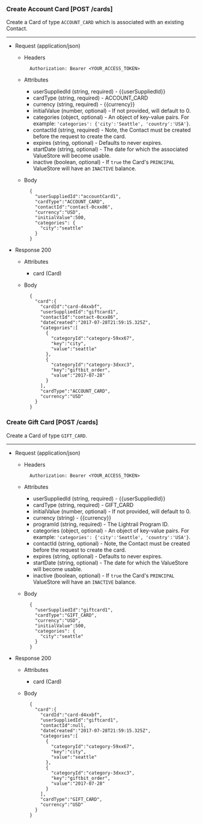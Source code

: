 ### Create Account Card [POST /cards]
Create a Card of type `ACCOUNT_CARD` which is associated with an existing Contact.

---
+ Request (application/json)
    + Headers
    
            Authorization: Bearer <YOUR_ACCESS_TOKEN>
    + Attributes 
        + userSuppliedId (string, required) - {{userSuppliedId}}
        + cardType (string, required) - ACCOUNT_CARD
        + currency (string, required) - {{currency}}
        + initialValue (number, optional) - If not provided, will default to 0.
        + categories (object, optional) - An object of key-value pairs. For example: `'categories': {'city':'Seattle', 'country':'USA'}`.
        + contactId (string, required) - Note, the Contact must be created before the request to create the card.
        + expires (string, optional) - Defaults to never expires.
        + startDate (string, optional) - The date for which the associated ValueStore will become usable.
        + inactive (boolean, optional) - If `true` the Card's `PRINCIPAL` ValueStore will have an `INACTIVE` balance.

    + Body
    
            {
              "userSuppliedId":"accountCard1",
              "cardType":"ACCOUNT_CARD",
              "contactId":"contact-0cxx86",
              "currency":"USD",
              "initialValue":500,
              "categories": {
                "city":"seattle"
              }
            }
        
+ Response 200
    + Attributes
        + card (Card)
        
    + Body

            {
              "card":{
                "cardId":"card-d4xxbf",
                "userSuppliedId":"giftcard1",
                "contactId":"contact-0cxx86",
                "dateCreated":"2017-07-28T21:59:15.325Z",
                "categories":[
                  {
                    "categoryId":"category-59xx67",
                    "key":"city",
                    "value":"seattle"
                  },
                  {
                    "categoryId":"category-3dxxc3",
                    "key":"giftbit_order",
                    "value":"2017-07-28"
                  }
                ],
                "cardType":"ACCOUNT_CARD",
                "currency":"USD"
              }
            }
            

### Create Gift Card [POST /cards]
Create a Card of type `GIFT_CARD`.

---
+ Request (application/json)

    + Headers

            Authorization: Bearer <YOUR_ACCESS_TOKEN>
    + Attributes 
        + userSuppliedId (string, required) - {{userSuppliedId}}
        + cardType (string, required) - GIFT_CARD
        + initialValue (number, optional) - If not provided, will default to 0.
        + currency (string) - {{currency}}
        + programId (string, required) - The Lightrail Program ID.
        + categories (object, optional) - An object of key-value pairs. For example: `'categories': {'city':'Seattle', 'country':'USA'}`.
        + contactId (string, optional) - Note, the Contact must be created before the request to create the card.
        + expires (string, optional) - Defaults to never expires.
        + startDate (string, optional) - The date for which the ValueStore will become usable.
        + inactive (boolean, optional) - If `true` the Card's `PRINCIPAL` ValueStore will have an `INACTIVE` balance.

    + Body
    
            {
              "userSuppliedId":"giftcard1",
              "cardType":"GIFT_CARD",
              "currency":"USD",
              "initialValue":500,
              "categories": {
                "city":"seattle"
              }
            }
        
+ Response 200
    + Attributes
        + card (Card)
        
    + Body

            {
              "card":{
                "cardId":"card-d4xxbf",
                "userSuppliedId":"giftcard1",
                "contactId":null,
                "dateCreated":"2017-07-28T21:59:15.325Z",
                "categories":[
                  {
                    "categoryId":"category-59xx67",
                    "key":"city",
                    "value":"seattle"
                  },
                  {
                    "categoryId":"category-3dxxc3",
                    "key":"giftbit_order",
                    "value":"2017-07-28"
                  }
                ],
                "cardType":"GIFT_CARD",
                "currency":"USD"
              }
            }

